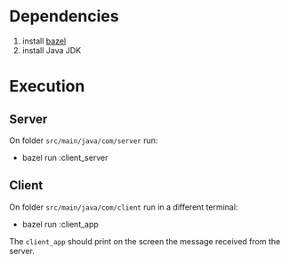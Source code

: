 # Dependencies
1. install [bazel](https://docs.bazel.build/versions/main/install.html)
2. install Java JDK

# Execution
## Server
On folder `src/main/java/com/server` run:
- bazel run :client_server
## Client
On folder `src/main/java/com/client` run in a different terminal:
- bazel run :client_app

The `client_app` should print on the screen the message received from the server.
